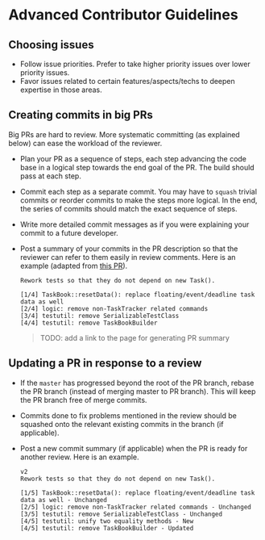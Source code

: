 # Advanced Contributor Guidelines

## Choosing issues

* Follow issue priorities. Prefer to take higher priority issues over lower priority issues.
* Favor issues related to certain features/aspects/techs to deepen expertise in those areas. 
 
## Creating commits in big PRs

Big PRs are hard to review. More systematic committing (as explained below) can ease the workload of the reviewer.
 
* Plan your PR as a sequence of steps, each step advancing the code base in a logical step towards 
  the end goal of the PR. The build should pass at each step.
* Commit each step as a separate commit. You may have to `squash` trivial commits or reorder commits to make the steps
  more logical. In the end, the series of commits should match the exact sequence of steps.
* Write more detailed commit messages as if you were explaining your commit to a future developer.
* Post a summary of your commits in the PR description so that the reviewer can refer to them easily in review comments.
  Here is an example (adapted from [this PR](https://github.com/CS2103AUG2016-T11-C4/main/pull/120)). 
  
  ```
  Rework tests so that they do not depend on new Task().
  
  [1/4] TaskBook::resetData(): replace floating/event/deadline task data as well
  [2/4] logic: remove non-TaskTracker related commands
  [3/4] testutil: remove SerializableTestClass
  [4/4] testutil: remove TaskBookBuilder
  ```
  
  > TODO: add a link to the page for generating PR summary
  
## Updating a PR in response to a review
  
* If the `master` has progressed beyond the root of the PR branch, rebase the PR branch 
  (instead of merging master to PR branch). This will keep the PR branch free of merge commits.
* Commits done to fix problems mentioned in the review should be squashed onto the relevant existing commits in the 
  branch (if applicable).
* Post a new commit summary (if applicable) when the PR is ready for another review. Here is an example.

  ```
  v2
  Rework tests so that they do not depend on new Task().
  
  [1/5] TaskBook::resetData(): replace floating/event/deadline task data as well - Unchanged
  [2/5] logic: remove non-TaskTracker related commands - Unchanged
  [3/5] testutil: remove SerializableTestClass - Unchanged
  [4/5] testutil: unify two equality methods - New
  [4/5] testutil: remove TaskBookBuilder - Updated
  ```